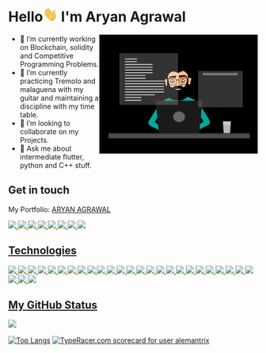 <h1 align="left">Hello<img src="https://raw.githubusercontent.com/ABSphreak/ABSphreak/master/gifs/Hi.gif" width="30px" height="30px"> I'm Aryan Agrawal</h1>                         
<img  src="./programming_gif.gif" height="240px" align="right" />                  

- 🔭 I’m currently working on Blockchain, solidity and Competitive Programming Problems.<br />   
- 🌱 I’m currently practicing Tremolo and malaguena with my guitar and maintaining a discipline with my time table.<br />
- 👯 I’m looking to collaborate on my Projects.<br />
- 💬 Ask me about intermediate flutter, python and C++ stuff.<br />   
  
## Get in touch

My Portfolio: <a href = "https://bit.ly/3k6CiSC">ARYAN AGRAWAL</a>

<a href = "mailto:alemantrixaryan@gmail.com@gmail.com">
  <img src="https://logodownload.org/wp-content/uploads/2018/03/gmail-logo-16.png" width="auto" height="50px"> 

<a target="_blank" href="https://www.linkedin.com/in/alemantrix">
  <img src="https://nepa.com/wp-content/uploads/2017/09/linkedin-logo.png" width="auto" height="50px"> 

<a target="_blank" href="http://instagram.com/alemantrixaryanagrawal">
  <img src="https://upload.wikimedia.org/wikipedia/commons/thumb/e/e7/Instagram_logo_2016.svg/1200px-Instagram_logo_2016.svg.png" width="auto" height="50px"> 

<a target="_blank" href="https://discord.gg/U5CGK5bQS7">
  <img src="https://www.freepnglogos.com/uploads/discord-logo-png/discord-logo-logodownload-download-logotipos-1.png" width="auto" height="50px">

<a target="_blank" href="https://play.google.com/store/apps/dev?id=6599416506079077514">
  <img src="https://www.freepnglogos.com/uploads/google-play-png-logo/google-play-logo-google-play-game-google-play-store-app-00.jpg" width="auto" height="50px">

<a target="_blank" href="https://twitter.com/alemantrix">
  <img src="https://abs.twimg.com/favicons/twitter.2.ico" width="auto" height="50px">
     
<a target="_blank" href="https://www.freecodecamp.org/alemantrix">
  <img src="https://www.freecodecamp.org/favicon-32x32.png" width="auto" height="50px"> 

<a target="_blank" href="https://cssbattle.dev/player/alemantrix">
  <img src="https://cssbattle.dev/images/logo-square.png" width="auto" height="50px">
   
## Technologies
![](https://img.shields.io/badge/Code-HTML-informational?style=flat&logo=<LOGO_NAME>&logoColor=white&color=E34F26)
![](https://img.shields.io/badge/Code-CSS-informational?style=flat&logo=<LOGO_NAME>&logoColor=white&color=1572B6)
![](https://img.shields.io/badge/Framework-Bootstrap-informational?style=flat&logo=<LOGO_NAME>&logoColor=white&color=7952B3)
![](https://img.shields.io/badge/Code-JavaScript-informational?style=flat&logo=<LOGO_NAME>&logoColor=white&color=F7DF1E)
![](https://img.shields.io/badge/Code-NodeJs-informational?style=flat&logo=<LOGO_NAME>&logoColor=white&color=539e43)
![](https://img.shields.io/badge/Framework-Express-informational?style=flat&logo=<LOGO_NAME>&logoColor=white&color=001D34)
![](https://img.shields.io/badge/PackageManager-NPM-informational?style=flat&logo=<LOGO_NAME>&logoColor=white&color=E02401)
![](https://img.shields.io/badge/Design-Canva-informational?style=flat&logo=<LOGO_NAME>&logoColor=white&color=50BBD7)
![](https://img.shields.io/badge/API-Postman-informational?style=flat&logo=<LOGO_NAME>&logoColor=white&color=ff6c37)
![](https://img.shields.io/badge/Editor-VSCode-informational?style=flat&logo=<LOGO_NAME>&logoColor=white&color=2981b9)
![](https://img.shields.io/badge/Editor-Atom-informational?style=flat&logo=<LOGO_NAME>&logoColor=white&color=DBD0C0)
![](https://img.shields.io/badge/OS-Linux-informational?style=flat&logo=<LOGO_NAME>&logoColor=white&color=212121)
![](https://img.shields.io/badge/Tool-Chrome-informational?style=flat&logo=<LOGO_NAME>&logoColor=white&color=B91646)
![](https://img.shields.io/badge/Database-MongoDb-informational?style=flat&logo=<LOGO_NAME>&logoColor=white&color=539e43)
![](https://img.shields.io/badge/Code-C-informational?style=flat&logo=<LOGO_NAME>&logoColor=white&color=00589c)
![](https://img.shields.io/badge/Code-C++-informational?style=flat&logo=<LOGO_NAME>&logoColor=white&color=00589c)
![](https://img.shields.io/badge/Code-Python-informational?style=flat&logo=<LOGO_NAME>&logoColor=white&color=1C0C5B)
![](https://img.shields.io/badge/Code-Dart-informational?style=flat&logo=<LOGO_NAME>&logoColor=white&color=0864A7)
![](https://img.shields.io/badge/Framework-Flutter-informational?style=flat&logo=<LOGO_NAME>&logoColor=white&color=367CF7)
![](https://img.shields.io/badge/Cloud-Firebase-informational?style=flat&logo=<LOGO_NAME>&logoColor=white&color=F0A500)
![](https://img.shields.io/badge/Virtualization-Docker-informational?style=flat&logo=<LOGO_NAME>&logoColor=white&color=367CF7)
![](https://img.shields.io/badge/Hosting-Heroku-informational?style=flat&logo=<LOGO_NAME>&logoColor=white&color=7952B3)
![](https://img.shields.io/badge/Library-ReactJs-informational?style=flat&logo=<LOGO_NAME>&logoColor=white&color=50BBD7)
![](https://img.shields.io/badge/VersionControl-Git-informational?style=flat&logo=<LOGO_NAME>&logoColor=white&color=E84E31)
![](https://img.shields.io/badge/Website-Github-informational?style=flat&logo=<LOGO_NAME>&logoColor=white&color=001D34)
![](https://img.shields.io/badge/Database-NoSQL-informational?style=flat&logo=<LOGO_NAME>&logoColor=white&color=F7C52B)
![](https://img.shields.io/badge/Design-AdobeXD-informational?style=flat&logo=<LOGO_NAME>&logoColor=white&color=001D34)
![](https://img.shields.io/badge/Design-Figma-informational?style=flat&logo=<LOGO_NAME>&logoColor=white&color=FF5DA2)

## My GitHub Status
<img src="https://github-readme-stats.vercel.app/api?username=AryanKuAg&&show_icons=true&title_color=ffffff&icon_color=bb2acf&text_color=daf7dc&bg_color=151515">
 
[![Top Langs](https://github-readme-stats.vercel.app/api/top-langs/?username=aryankuag&layout=compact)](https://github.com/anuraghazra/github-readme-stats)
<a href="https://data.typeracer.com/pit/profile?user=alemantrix&ref=badge" target="_top"><img src="https://data.typeracer.com/misc/badge?user=alemantrix" border="0" alt="TypeRacer.com scorecard for user alemantrix"/></a> 
  
               
